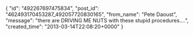  {
   "id": "492267697475834",
   "post_id": "462493170453287_492057720830165",
   "from_name": "Pete Daoust",
   "message": "there are DRIVING ME NUTS with these stupid procedures....",
   "created_time": "2013-03-14T22:08:20+0000"
 }
